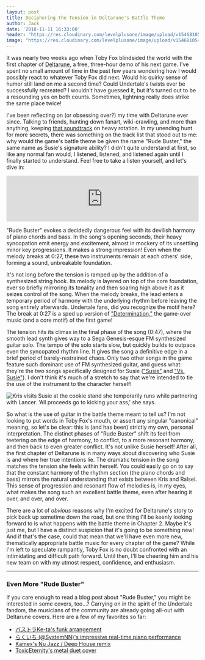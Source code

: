 ```yaml
---
layout: post
title: Deciphering the Tension in Deltarune's Battle Theme
author: Jack
date: '2018-11-11 16:33:00'
header: "https://res.cloudinary.com/levelplusone/image/upload/v1546810549/deltarune-elevator_zs37md.jpg"
image: "https://res.cloudinary.com/levelplusone/image/upload/v1546810549/deltarune-elevator_zs37md.jpg"
---
```


It was nearly two weeks ago when Toby Fox blindsided the world with the first chapter of [Deltarune](https://www.deltarune.com/), a free, three-hour demo of his next game. I've spent no small amount of time in the past few years wondering how I would possibly react to whatever Toby Fox did next. Would his quirky sense of humor still land on me a second time? Could Undertale's twists ever be successfully recreated? I wouldn't have guessed it, but it's turned out to be a resounding yes on both counts. Sometimes, lightning really does strike the same place twice!

I've been reflecting on (or obsessing over?) my time with Deltarune ever since. Talking to friends, hunting down fanart, wiki-crawling, and more than anything, keeping [that soundtrack](https://tobyfox.bandcamp.com/) on heavy rotation. In my unending hunt for more secrets, there was something on the track list that stood out to me: why would the game's battle theme be given the name "Rude Buster," the same name as Susie's signature ability? I didn't quite understand at first, so like any normal fan would, I listened, listened, and listened again until I finally started to understand. Feel free to take a listen yourself, and let's dive in:

<iframe style="border: 0; width: 100%; height: 120px;" src="https://bandcamp.com/EmbeddedPlayer/album=4122870521/size=large/bgcol=ffffff/linkcol=0687f5/tracklist=false/artwork=small/track=277078843/transparent=true/" seamless=""><a href="http://tobyfox.bandcamp.com/album/deltarune-chapter-1-ost">DELTARUNE Chapter 1 OST by Toby Fox</a></iframe>

"Rude Buster" evokes a decidedly dangerous feel with its devilish harmony of piano chords and bass. In the song's opening seconds, their heavy syncopation emit energy and excitement, almost in mockery of its unsettling minor key progressions. It makes a strong impression! Even when the melody breaks at 0:27, these two instruments remain at each others' side, forming a sound, unbreakable foundation.

It's not long before the tension is ramped up by the addition of a synthesized string hook. Its melody is layered on top of the core foundation, ever so briefly mirroring its tonality and then soaring high above it as it seizes control of the song. When the melody breaks, the lead enters a temporary period of harmony with the underlying rhythm before leaving the song entirely afterwards. Undertale fans, did you recognize the motif here? The break at 0:27 is a sped up version of ["Determination,"](https://tobyfox.bandcamp.com/track/determination-2) the game-over music (and a core motif) of the first game!

The tension hits its climax in the final phase of the song (0:47), where the smooth lead synth gives way to a Sega Genesis-esque FM synthesized guitar solo. The tempo of the solo starts slow, but quickly builds to outpace even the syncopated rhythm line. It gives the song a definitive edge in a brief period of barely-restrained chaos. Only two other songs in the game feature such dominant use of FM synthesized guitar, and guess what: they're the two songs specifically designed for Susie (["Susie"](https://tobyfox.bandcamp.com/track/susie) and ["Vs. Susie"](https://tobyfox.bandcamp.com/track/vs-susie)). I don't think it's much of a stretch to say that we're intended to tie the use of the instrument to the character herself!

![Kris visits Susie at the cookie stand she temporarily runs while partnering with Lancer. 'All proceeds go to kicking your ass,' she says.](https://res.cloudinary.com/levelplusone/image/upload/v1541973197/deltarune-susie_r9w1eb.jpg#full)

So what is the use of guitar in the battle theme meant to tell us? I'm not looking to put words in Toby Fox's mouth, or assert any singular "canonical" meaning, so let's be clear: this is (and has been) strictly my own, personal interpretation. The distinct phases of "Rude Buster" shift its feel from teetering on the edge of harmony, to conflict, to a more resonant harmony, and then back to even greater conflict. It's not unlike Susie herself! After all, the first chapter of Deltarune is in many ways about discovering who Susie is and where her true intentions lie. The dramatic tension in the song matches the tension she feels within herself. You could easily go on to say that the constant harmony of the rhythm section (the piano chords and bass) mirrors the natural understanding that exists between Kris and Ralsei. This sense of progression and resonant flow of melodies is, in my eyes, what makes the song such an excellent battle theme, even after hearing it over, and over, and over.

There are a lot of _obvious_ reasons why I'm excited for Deltarune's story to pick back up sometime down the road, but one thing I'll be keenly looking forward to is what happens with the battle theme in Chapter 2\. Maybe it's just me, but I have a distinct suspicion that it's going to be something new! And if that's the case, could that mean that we'll have even more new, thematically appropriate battle music for every chapter of the game? While I'm left to speculate rampantly, Toby Fox is no doubt confronted with an intimidating and difficult path forward. Until then, I'll be cheering him and his new team on with my utmost respect, confidence, and enthusiasm.

* * *

### Even More "Rude Buster"

If you care enough to read a blog post about "Rude Buster," you might be interested in some covers, too...? Carrying on in the spirit of the Undertale fandom, the musicians of the community are already going all-out with Deltarune covers. Here are a few of my favorites so far:

* [バストラKe-ta's funk arrangement](https://www.youtube.com/watch?v=f8NcAEv0NzI)
* [らくいち (@SystemNN)'s impressive real-time piano performance](https://twitter.com/SystemNN/status/1059849105449529344)
* [Kamex's Nu Jazz / Deep House remix](https://www.youtube.com/watch?v=TuMh96Pn4bw)
* [ToxicEternity's metal duet cover](https://www.youtube.com/watch?v=uMsOPP_eNTc)